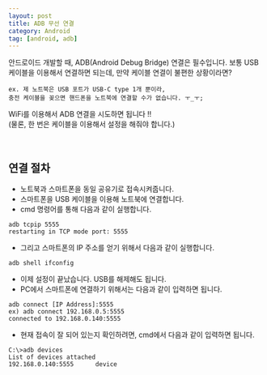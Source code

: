 ```yaml
---
layout: post
title: ADB 무선 연결
category: Android
tag: [android, adb]
---
```


안드로이드 개발할 때, ADB(Android Debug Bridge) 연결은 필수입니다.
보통 USB 케이블을 이용해서 연결하면 되는데, 만약 케이블 연결이 
불편한 상황이라면? 

~~~
ex. 제 노트북은 USB 포트가 USB-C type 1개 뿐이라, 
충전 케이블을 꽂으면 핸드폰을 노트북에 연결할 수가 없습니다. ㅜ_ㅜ;
~~~

WiFi를 이용해서 ADB 연결을 시도하면 됩니다 !!  
(물론, 한 번은 케이블을 이용해서 설정을 해줘야 합니다.)

<br>

## 연결 절차

* 노트북과 스마트폰을 동일 공유기로 접속시켜줍니다.
* 스마트폰을 USB 케이블을 이용해 노트북에 연결합니다.
* cmd 명령어를 통해 다음과 같이 실행합니다.

~~~
adb tcpip 5555
restarting in TCP mode port: 5555
~~~

* 그리고 스마트폰의 IP 주소를 얻기 위해서 다음과 같이 실행합니다.

~~~
adb shell ifconfig
~~~

* 이제 설정이 끝났습니다. USB를 해제해도 됩니다. 
* PC에서 스마트폰에 연결하기 위해서는 다음과 같이 입력하면 됩니다.

~~~
adb connect [IP Address]:5555
ex) adb connect 192.168.0.5:5555
connected to 192.168.0.140:5555
~~~

* 현재 접속이 잘 되어 있는지 확인하려면, cmd에서 다음과 같이 입력하면 됩니다.

~~~
C:\>adb devices
List of devices attached
192.168.0.140:5555      device
~~~